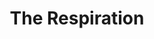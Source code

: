 ---
layout: playlist
title: "The Respiration"
startDate: 2025
endDate: under development
songs: [
    days-like-that,
    baby-defendant,
    own-me,
    lovesick,
    all-i-ever-want,
    rose-colored-doubt,
    eternity,
    blurry-eternity,
    alarming,
]
---